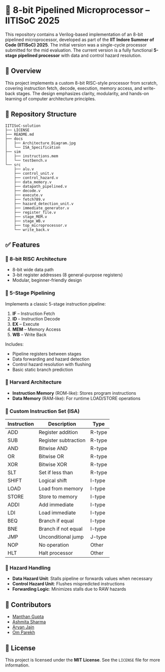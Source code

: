 # 🧠 8-bit Pipelined Microprocessor – IITISoC 2025

This repository contains a Verilog-based implementation of an 8-bit pipelined microprocessor, developed as part of the **IIT Indore Summer of Code (IITISoC) 2025**. The initial version was a single-cycle processor submitted for the mid evaluation. The current version is a fully functional **5-stage pipelined processor** with data and control hazard resolution.

## 📌 Overview

This project implements a custom 8-bit RISC-style processor from scratch, covering instruction fetch, decode, execution, memory access, and write-back stages. The design emphasizes clarity, modularity, and hands-on learning of computer architecture principles.

## 📂 Repository Structure

```
IITISoC-solution
├── LICENSE
├── README.md
├── docs
│   ├── Architecture_Diagram.jpg
│   └── ISA_Specification
├── sim
│   ├── instructions.mem
│   └── testbench.v
└── src
    ├── alu.v
    ├── control_unit.v
    ├── control_hazard.v
    ├── data_memory.v
    ├── datapath_pipelined.v
    ├── decode.v
    ├── execute.v
    ├── fetch789.v
    ├── hazard_detection_unit.v
    ├── immediate_generator.v
    ├── register_file.v
    ├── stage_MEM.v
    ├── stage_WB.v
    ├── top_microprocessor.v
    └── write_back.v
```

## ✅ Features

### 🔹 8-bit RISC Architecture

- 8-bit wide data path  
- 3-bit register addresses (8 general-purpose registers)  
- Modular, beginner-friendly design  

### 🔹 5-Stage Pipelining

Implements a classic 5-stage instruction pipeline:

1. **IF** – Instruction Fetch  
2. **ID** – Instruction Decode  
3. **EX** – Execute  
4. **MEM** – Memory Access  
5. **WB** – Write Back  

Includes:

- Pipeline registers between stages  
- Data forwarding and hazard detection  
- Control hazard resolution with flushing  
- Basic static branch prediction  

### 🔹 Harvard Architecture

- **Instruction Memory** (ROM-like): Stores program instructions  
- **Data Memory** (RAM-like): For runtime LOAD/STORE operations  

### 🔹 Custom Instruction Set (ISA)

| Instruction | Description           | Type   |
| ----------- | --------------------- | ------ |
| ADD         | Register addition     | R-type |
| SUB         | Register subtraction  | R-type |
| AND         | Bitwise AND           | R-type |
| OR          | Bitwise OR            | R-type |
| XOR         | Bitwise XOR           | R-type |
| SLT         | Set if less than      | R-type |
| SHIFT       | Logical shift         | I-type |
| LOAD        | Load from memory      | I-type |
| STORE       | Store to memory       | I-type |
| ADDI        | Add immediate         | I-type |
| LDI         | Load immediate        | I-type |
| BEQ         | Branch if equal       | I-type |
| BNE         | Branch if not equal   | I-type |
| JMP         | Unconditional jump    | J-type |
| NOP         | No operation          | Other  |
| HLT         | Halt processor        | Other  |

### 🔹 Hazard Handling

- **Data Hazard Unit**: Stalls pipeline or forwards values when necessary  
- **Control Hazard Unit**: Flushes mispredicted instructions  
- **Forwarding Logic**: Minimizes stalls due to RAW hazards  


## 👥 Contributors

- [Manthan Gupta](https://github.com/Manthan-cpu)  
- [Ashmita Sharma](https://github.com/ashmita2212)  
- [Aryan Jain](https://github.com/aryanj1412)  
- [Om Parekh](https://github.com/Om1903)

## 📜 License

This project is licensed under the **MIT License**. See the `LICENSE` file for more information.
